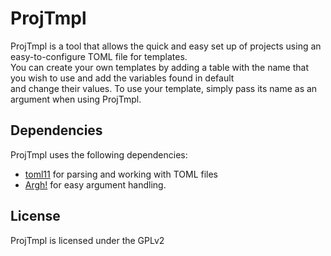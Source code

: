 # ProjTmpl

ProjTmpl is a tool that allows the quick and easy set up of projects using an easy-to-configure TOML file for templates.  
You can create your own templates by adding a table with the name that you wish to use and add the variables found in default  
and change their values. To use your template, simply pass its name as an argument when using ProjTmpl.  

## Dependencies

ProjTmpl uses the following dependencies:
  - [toml11](https://github.com/ToruNiina/toml11) for parsing and working with TOML files
  - [Argh!](https://github.com/adishavit/argh) for easy argument handling.

## License

ProjTmpl is licensed under the GPLv2